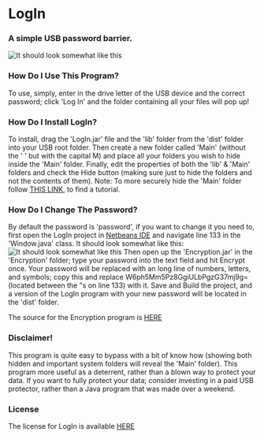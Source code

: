 # LogIn
### A simple USB password barrier.
![It should look somewhat like this](https://snag.gy/av9mRn.jpg)
### How Do I Use This Program?
To use, simply, enter in the drive letter of the USB device and the correct password; click 'Log In' and the folder containing all your files will pop up!

### How Do I Install LogIn?
To install, drag the 'LogIn.jar' file and the 'lib' folder from the 'dist' folder into your USB root folder. Then create a new folder called 'Main' (without the ' ' but with the capital M) and place all your folders you wish to hide inside the 'Main' folder. Finally, edit the properties of both the 'lib' & 'Main' folders and check the Hide button (making sure just to hide the folders and not the contents of them).
Note: To more securely hide the 'Main' folder follow [THIS LINK](http://www.howtogeek.com/104825/make-a-super-hidden-folder-in-windows-without-any-extra-software/), to find a tutorial.

### How Do I Change The Password?
By default the password is 'password', if you want to change it you need to, first open the LogIn project in [Netbeans IDE](https://netbeans.org/features/index.html) and navigate line 133 in the 'Window.java' class. It should look somewhat like this:
![It should look somewhat like this](https://snag.gy/9C7zqR.jpg)
Then open up the 'Encryption.jar' in the 'Encryption' folder; type your password into the text field and hit Encrypt once.  Your password will be replaced with an long line of numbers, letters, and symbols; copy this and replace W6ph5Mm5Pz8GgiULbPgzG37mj9g= (located between the "s on line 133) with it. Save and Build the project, and a version of the LogIn program with your new password will be located in the 'dist' folder.

The source for the Encryption program is [HERE](https://github.com/Snowball2047/Encryption)

### Disclaimer!
This program is quite easy to bypass with a bit of know how (showing both hidden and important system folders will reveal the 'Main' folder). This program more useful as a deterrent, rather than a blown way to protect your data. If you want to fully protect your data; consider investing in a paid USB protector, rather than a Java program that was made over a weekend.

### License
The license for LogIn is available [HERE](https://github.com/Snowball2047/LogIn/blob/master/LICENSE.md)